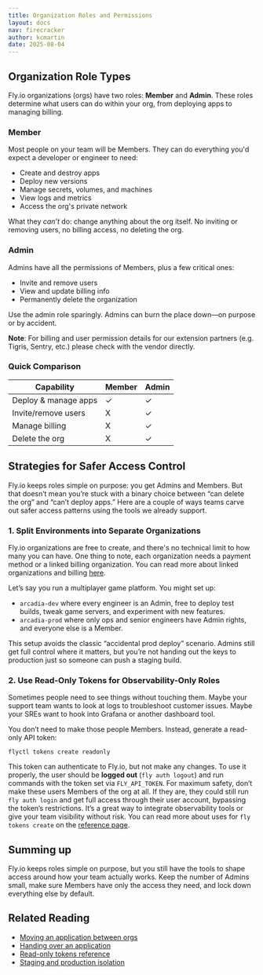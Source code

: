 ```yaml
---
title: Organization Roles and Permissions
layout: docs
nav: firecracker
author: kcmartin
date: 2025-08-04
---
```


## Organization Role Types

Fly.io organizations (orgs) have two roles: **Member** and **Admin**. These roles determine what users can do within your org, from deploying apps to managing billing.

### Member

Most people on your team will be Members. They can do everything you'd expect a developer or engineer to need:

- Create and destroy apps
- Deploy new versions
- Manage secrets, volumes, and machines
- View logs and metrics
- Access the org's private network

What they _can’t_ do: change anything about the org itself. No inviting or removing users, no billing access, no deleting the org.

### Admin

Admins have all the permissions of Members, plus a few critical ones:

- Invite and remove users
- View and update billing info
- Permanently delete the organization

Use the admin role sparingly. Admins can burn the place down—on purpose or by accident.

**Note**: For billing and user permission details for our extension partners (e.g. Tigris, Sentry, etc.) please check with the vendor directly.

### Quick Comparison

| Capability | Member | Admin |
| --- | --- | --- |
| Deploy & manage apps | ✓ | ✓ |
| Invite/remove users | X | ✓ |
| Manage billing | X | ✓ |
| Delete the org | X | ✓ |

## Strategies for Safer Access Control

Fly.io keeps roles simple on purpose: you get Admins and Members. But that doesn’t mean you’re stuck with a binary choice between “can delete the org” and “can’t deploy apps.” Here are a couple of ways teams carve out safer access patterns using the tools we already support.

### 1. Split Environments into Separate Organizations

Fly.io organizations are free to create, and there's no technical limit to how many you can have. One thing to note, each organization needs a payment method or a linked billing organization.  You can read more about linked organizations and billing [here](/docs/about/billing/#unified-billing).

Let’s say you run a multiplayer game platform. You might set up:

- `arcadia-dev` where every engineer is an Admin, free to deploy test builds, tweak game servers, and experiment with new features.
- `arcadia-prod` where only ops and senior engineers have Admin rights, and everyone else is a Member.

This setup avoids the classic “accidental prod deploy” scenario. Admins still get full control where it matters, but you’re not handing out the keys to production just so someone can push a staging build.

### 2. Use Read-Only Tokens for Observability-Only Roles

Sometimes people need to see things without touching them. Maybe your support team wants to look at logs to troubleshoot customer issues. Maybe your SREs want to hook into Grafana or another dashboard tool.

You don’t need to make those people Members. Instead, generate a read-only API token:

`flyctl tokens create readonly`

This token can authenticate to Fly.io, but not make any changes. To use it properly, the user should be **logged out** (`fly auth logout`) and run commands with the token set via `FLY_API_TOKEN`. For maximum safety, don’t make these users Members of the org at all. If they are, they could still run `fly auth login` and get full access through their user account, bypassing the token’s restrictions. It’s a great way to integrate observability tools or give your team visibility without risk. You can read more about uses for `fly tokens create` on the [reference page](/docs/flyctl/tokens-create/).

## Summing up

Fly.io keeps roles simple on purpose, but you still have the tools to shape access around how your team actually works. Keep the number of Admins small, make sure Members have only the access they need, and lock down everything else by default.

## Related Reading

- [Moving an application between orgs](/docs/apps/move-app-org/)
- [Handing over an application](/docs/apps/app-handover-guide/)
- [Read-only tokens reference](/docs/flyctl/tokens-create-readonly/)
- [Staging and production isolation](/docs/blueprints/staging-prod-isolation/)


